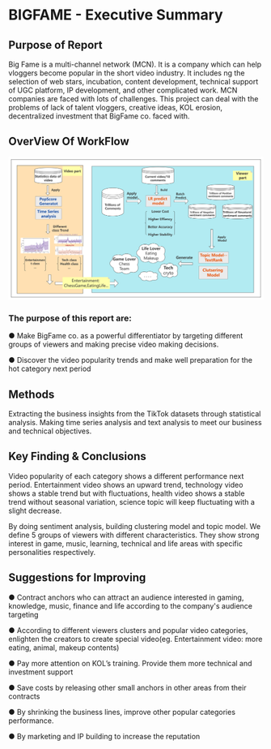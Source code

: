 # BIGFAME - Executive Summary
## Purpose of Report
Big Fame is a multi-channel network (MCN). It is a company which can help vloggers become popular 
in the short video industry. It includes ng the selection of web stars, incubation, content development, 
technical support of UGC platform, IP development, and other complicated work. MCN companies are 
faced with lots of challenges. This project can deal with the problems of lack of talent vloggers, creative 
ideas, KOL erosion, decentralized investment that BigFame co. faced with. 

## OverView Of WorkFlow
<img title="a title" alt="Alt text" src="https://github.com/Chenqll/NUS_5002_project/blob/main/OverView.png">

### The purpose of this report are:

● Make BigFame co. as a powerful differentiator by targeting different groups of viewers and 
making precise video making decisions.

● Discover the video popularity trends and make well preparation for the hot category next 
period 

## Methods
Extracting the business insights from the TikTok datasets through statistical analysis. Making time 
series analysis and text analysis to meet our business and technical objectives.

## Key Finding & Conclusions

Video popularity of each category shows a different performance next period. Entertainment video 
shows an upward trend, technology video shows a stable trend but with fluctuations, health video 
shows a stable trend without seasonal variation, science topic will keep fluctuating with a slight 
decrease. 

By doing sentiment analysis, building clustering model and topic model. We define 5 groups of viewers 
with different characteristics. They show strong interest in game, music, learning, technical and life 
areas with specific personalities respectively.

## Suggestions for Improving

● Contract anchors who can attract an audience interested in gaming, knowledge, music, 
finance and life according to the company's audience targeting

● According to different viewers clusters and popular video categories, enlighten the creators 
to create special video(eg. Entertainment video: more eating, animal, makeup contents)

● Pay more attention on KOL’s training. Provide them more technical and investment support

● Save costs by releasing other small anchors in other areas from their contracts

● By shrinking the business lines, improve other popular categories performance. 

● By marketing and IP building to increase the reputation